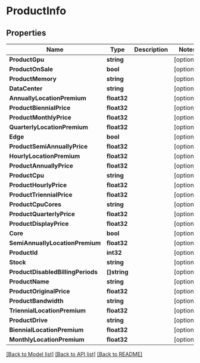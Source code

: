 # ProductInfo

## Properties

Name | Type | Description | Notes
------------ | ------------- | ------------- | -------------
**ProductGpu** | **string** |  | [optional] 
**ProductOnSale** | **bool** |  | [optional] 
**ProductMemory** | **string** |  | [optional] 
**DataCenter** | **string** |  | [optional] 
**AnnuallyLocationPremium** | **float32** |  | [optional] 
**ProductBiennialPrice** | **float32** |  | [optional] 
**ProductMonthlyPrice** | **float32** |  | [optional] 
**QuarterlyLocationPremium** | **float32** |  | [optional] 
**Edge** | **bool** |  | [optional] 
**ProductSemiAnnuallyPrice** | **float32** |  | [optional] 
**HourlyLocationPremium** | **float32** |  | [optional] 
**ProductAnnuallyPrice** | **float32** |  | [optional] 
**ProductCpu** | **string** |  | [optional] 
**ProductHourlyPrice** | **float32** |  | [optional] 
**ProductTriennialPrice** | **float32** |  | [optional] 
**ProductCpuCores** | **string** |  | [optional] 
**ProductQuarterlyPrice** | **float32** |  | [optional] 
**ProductDisplayPrice** | **float32** |  | [optional] 
**Core** | **bool** |  | [optional] 
**SemiAnnuallyLocationPremium** | **float32** |  | [optional] 
**ProductId** | **int32** |  | [optional] 
**Stock** | **string** |  | [optional] 
**ProductDisabledBillingPeriods** | **[]string** |  | [optional] 
**ProductName** | **string** |  | [optional] 
**ProductOriginalPrice** | **float32** |  | [optional] 
**ProductBandwidth** | **string** |  | [optional] 
**TriennialLocationPremium** | **float32** |  | [optional] 
**ProductDrive** | **string** |  | [optional] 
**BiennialLocationPremium** | **float32** |  | [optional] 
**MonthlyLocationPremium** | **float32** |  | [optional] 

[[Back to Model list]](../README.md#documentation-for-models) [[Back to API list]](../README.md#documentation-for-api-endpoints) [[Back to README]](../README.md)


